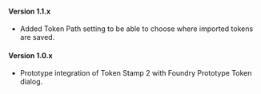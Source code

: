 #### Version 1.1.x
- Added Token Path setting to be able to choose where imported tokens are saved.

#### Version 1.0.x
- Prototype integration of Token Stamp 2 with Foundry Prototype Token dialog.
